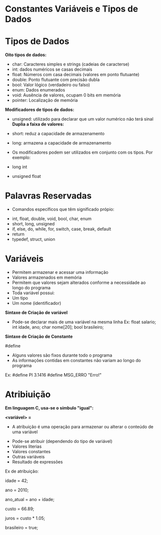 # Constantes Variáveis e Tipos de Dados #

# Tipos de Dados #

**Oito tipos de dados:**

- char: Caracteres simples e strings (cadeias de caracterse)
- int: dados numéricos se casas decimais 
- float: Números com casa decimais (valores em ponto flutuante)
- double: Ponto flutuante com precisão dubla
- bool: Valor lógico (verdadeiro ou falso)
- enum: Dados enumerados
- void: Ausência de valores, ocupam 0 bits em memória
- pointer: Localização de memória

**Modificadores de tipos de dados:**

- unsigned: utilizado para declarar que um valor numérico não terá sinal
**Duplia a faixa de valores:**
- short: reduz a capacidade de armazenamento
- long: armazena a capacidade de armazenamento

- Os modificadores podem ser utilizados em conjunto com os tipos. Por exemplo: 
- long int
- unsigned float

# Palavras Reservadas #

* Comandos específicos que têm significado própio:
- int, float, double, void, bool, char, enum
- short, long, unsigned
- if, else, do, while, for, switch, case, break, default
- return
- typedef, struct, union

# Variáveis #

- Permitem armazenar e acessar uma informação
- Valores armazenados em memória
- Permitem que valores sejam alterados conforme a necessidade ao longo do programa
- Toda variável possui:
- Um tipo
- Um nome (identificador)

**Sintaxe de Criação de variável**

<tipo> <identificador>

- Pode-se declarar mais de uma variável na mesma linha
Ex:
float salario;
int idade, ano;
char nome[20];
bool brasileiro;

**Sintaxe de Criação de Constante**

#define **<identificador> <valor>**

- Alguns valores são fixos durante todo o programa
- As informações contidas em constantes não variam ao longo do programa

Ex:
#define PI 3.1416
#define MSG_ERRO "Erro!"

# Atribiuição #

**Em linguagem C, usa-se o símbulo "igual":**

**<variável> = <valor>**

* A atribuição é uma operação para armazenar ou alterar o conteúdo de uma variável
- Pode-se atribuir (dependendo do tipo de variável)
- Valores literias
- Valores constantes
- Outras variáveis
- Resultado de expressões 

Ex de atribuição:

idade = 42;

ano = 2010;

ano_atual = ano + idade;

custo = 66.89;

juros = custo * 1.05;

brasileiro = true;